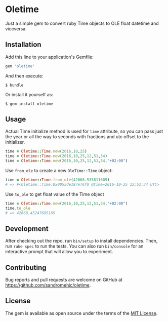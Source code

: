 # Oletime

Just a simple gem to convert ruby Time objects to OLE float datetime and viceversa.

## Installation

Add this line to your application's Gemfile:

```ruby
gem 'oletime'
```

And then execute:

    $ bundle

Or install it yourself as:

    $ gem install oletime

## Usage

Actual Time initialize method is used for `time` attribute, so you can pass just the year or all the way to seconds with fractions and utc offset to the initializer.

```ruby
time = Oletime::Time.new(2016,10,25)
time = Oletime::Time.new(2016,10,25,12,51,34)
time = Oletime::Time.new(2016,10,25,12,51,34,"+02:00")
```

Use `from_ole` to create a new `OleTime::Time` object:

```ruby
time = Oletime::Time.from_ole(42668.535811609)
# => #<Oletime::Time:0x0055de187e76f0 @time=2016-10-25 12:51:34 UTC>
```

Use `to_ole` to get float value of the Time object

```ruby
time = Oletime::Time.new(2016,10,25,12,51,34,"+02:00")
time.to_ole
# => 42668.45247685185
```

## Development

After checking out the repo, run `bin/setup` to install dependencies. Then, run `rake spec` to run the tests. You can also run `bin/console` for an interactive prompt that will allow you to experiment.

## Contributing

Bug reports and pull requests are welcome on GitHub at https://github.com/sandromehic/oletime.


## License

The gem is available as open source under the terms of the [MIT License](http://opensource.org/licenses/MIT).

